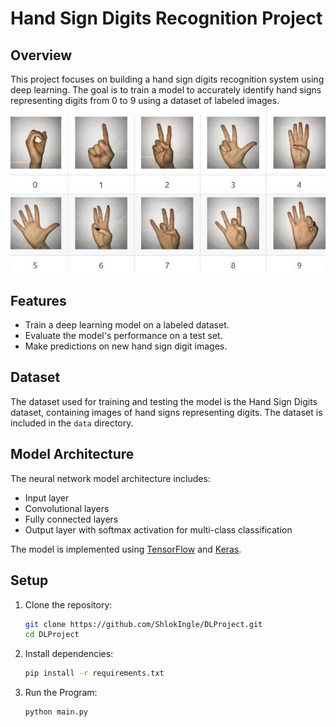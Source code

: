 # Hand Sign Digits Recognition Project

## Overview

This project focuses on building a hand sign digits recognition system using deep learning. The goal is to train a model to accurately identify hand signs representing digits from 0 to 9 using a dataset of labeled images.

![Example Hand Sign Digits](Example.jpg)


## Features

- Train a deep learning model on a labeled dataset.
- Evaluate the model's performance on a test set.
- Make predictions on new hand sign digit images.

## Dataset

The dataset used for training and testing the model is the Hand Sign Digits dataset, containing images of hand signs representing digits. The dataset is included in the `data` directory.

## Model Architecture

The neural network model architecture includes:
- Input layer
- Convolutional layers
- Fully connected layers
- Output layer with softmax activation for multi-class classification

The model is implemented using [TensorFlow](https://www.tensorflow.org/) and [Keras](https://keras.io/).

## Setup

1. Clone the repository:

    ```bash
    git clone https://github.com/ShlokIngle/DLProject.git
    cd DLProject
    ```

2. Install dependencies:

    ```bash
    pip install -r requirements.txt
    ```

3. Run the Program:

   ```bash
   python main.py
   ```
